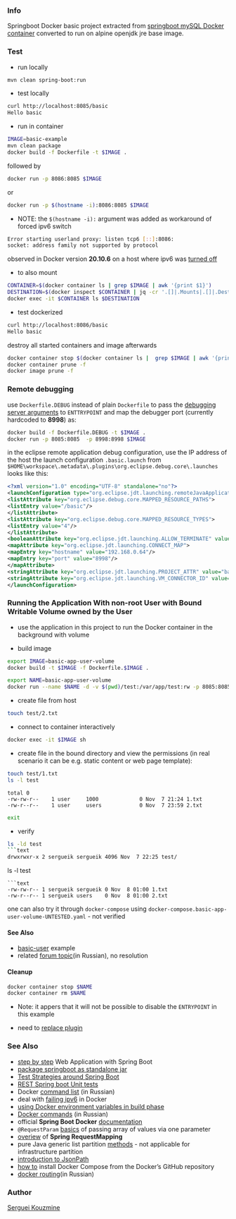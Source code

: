 ### Info

Springboot Docker basic project extracted from [springboot mySQL Docker container](https://github.com/TechPrimers/docker-mysql-spring-boot-example) converted to run on alpine openjdk jre base image.
### Test

* run locally
```sh
mvn clean spring-boot:run
```
* test locally
```sh
curl http://localhost:8085/basic
Hello basic
```
* run in container
```sh
IMAGE=basic-example
mvn clean package
docker build -f Dockerfile -t $IMAGE .
```
followed by
```sh
docker run -p 8086:8085 $IMAGE
```
or
```sh
docker run -p $(hostname -i):8086:8085 $IMAGE
```
* NOTE: the `$(hostname -i):` argument was added as workaround of forced ipv6 switch
```sh
Error starting userland proxy: listen tcp6 [::]:8086:
socket: address family not supported by protocol
```
observed in Docker version __20.10.6__ on a host where ipv6 was [turned off](https://linuxconfig.org/how-to-disable-ipv6-address-on-ubuntu-18-04-bionic-beaver-linux)
* to also mount

```sh
CONTAINER=$(docker container ls | grep $IMAGE | awk '{print $1}')
DESTINATION=$(docker inspect $CONTAINER | jq -cr '.[]|.Mounts|.[]|.Destination')
docker exec -it $CONTAINER ls $DESTINATION
```
* test dockerized
```sh
curl http://localhost:8086/basic
Hello basic
```
destroy all started containers and image afterwards
```sh
docker container stop $(docker container ls |  grep $IMAGE | awk '{print $1}')
docker container prune -f
docker image prune -f
```
### Remote debugging

use `Dockerfile.DEBUG` instead of plain `Dockerfile` to pass the [debugging server arguments](https://dzone.com/articles/how-debug-remote-java-applicat) to `ENTTRYPOINT` and map the debugger port (currently hardcoded to __8998__) as:
```sh
docker build -f Dockerfile.DEBUG -t $IMAGE .
docker run -p 8085:8085  -p 8998:8998 $IMAGE
```
in the eclipse remote application debug configuration, use the IP address of the host
the launch configuration `.basic.launch` from `$HOME\workspace\.metadata\.plugins\org.eclipse.debug.core\.launches` looks like this:
```xml
<?xml version="1.0" encoding="UTF-8" standalone="no"?>
<launchConfiguration type="org.eclipse.jdt.launching.remoteJavaApplication">
<listAttribute key="org.eclipse.debug.core.MAPPED_RESOURCE_PATHS">
<listEntry value="/basic"/>
</listAttribute>
<listAttribute key="org.eclipse.debug.core.MAPPED_RESOURCE_TYPES">
<listEntry value="4"/>
</listAttribute>
<booleanAttribute key="org.eclipse.jdt.launching.ALLOW_TERMINATE" value="true"/>
<mapAttribute key="org.eclipse.jdt.launching.CONNECT_MAP">
<mapEntry key="hostname" value="192.168.0.64"/>
<mapEntry key="port" value="8998"/>
</mapAttribute>
<stringAttribute key="org.eclipse.jdt.launching.PROJECT_ATTR" value="basic"/>
<stringAttribute key="org.eclipse.jdt.launching.VM_CONNECTOR_ID" value="org.eclipse.jdt.launching.socketAttachConnector"/>
</launchConfiguration>
```
### Running the Application With non-root User with Bound Writable Volume owned by the User

* use the application in this project to run the Docker container in the background with volume

* build image
```sh
export IMAGE=basic-app-user-volume
docker build -t $IMAGE -f Dockerfile.$IMAGE .
```
```sh
export NAME=basic-app-user-volume
docker run --name $NAME -d -v $(pwd)/test:/var/app/test:rw -p 8085:8085 $IMAGE
```
* create file from host
```sh
touch test/2.txt
```
* connect to container interactively

```sh
docker exec -it $IMAGE sh
```
* create file in the bound directory and view the permissions (in real scenario it can be e.g. static content or web page template):
```sh
touch test/1.txt
ls -l test
```
```text
total 0
-rw-rw-r--    1 user     1000             0 Nov  7 21:24 1.txt
-rw-r--r--    1 user     users            0 Nov  7 23:59 2.txt
```
```sh
exit
```
* verify
```sh
ls -ld test
```text
drwxrwxr-x 2 sergueik sergueik 4096 Nov  7 22:25 test/
```
ls -l test
```
```text
-rw-rw-r-- 1 sergueik sergueik 0 Nov  8 01:00 1.txt
-rw-r--r-- 1 sergueik users    0 Nov  8 01:00 2.txt
```
one can also try it through `docker-compose` using `docker-compose.basic-app-user-volume-UNTESTED.yaml` - not verified

#### See Also

  * [basic-user](https://github.com/sergueik/springboot_study/tree/master/basic-user) example
  * related [forum topic](https://qna.habr.com/q/1218548)(in Russian), no resolution

#### Cleanup
```sh
docker container stop $NAME
docker container rm $NAME
```
* Note: it appers that it will not be possible to disable the `ENTRYPOINT` in this example

- need to [replace plugin](https://stackoverflow.com/questions/69949638/the-legacy-maven-plugin-was-removed-in-gradle-7-please-use-the-maven-publish)

### See Also

  * [step by step](https://github.com/in28minutes/SpringBootWebApplicationStepByStep) Web Application with Spring Boot
  * [package springboot as standalone jar](https://www.baeldung.com/spring-boot-run-maven-vs-executable-jar)
  * [Test Strategies around Spring Boot](https://github.com/mechero/spring-boot-testing-strategies)
  * [REST Spring boot Unit tests](https://github.com/bytestree/spring-restful-service-unit-test)
  * Docker [command list](https://habr.com/ru/company/flant/blog/336654/) (in Russian)
  * deal with [failing ipv6](https://stackoverflow.com/questions/30750271/disable-ip-v6-in-docker-container) in Docker
  * [using Docker environment variables in build phase](https://vsupalov.com/docker-build-pass-environment-variables/)
  * [Docker commands](https://habr.com/ru/company/ruvds/blog/440660/) (in Russian)
  * official __Spring Boot Docker__ [documentation](https://spring.io/guides/topicals/spring-boot-docker/)
  * `@RequestParam` [basics](https://medium.com/@AADota/spring-passing-list-and-array-of-values-as-url-parameters-1ed9bbdf0cb2) of passing array of values via one parameter
  * [overiew](https://www.baeldung.com/spring-requestmapping) of __Spring RequestMapping__
  * pure Java generic list partition [methods](https://stackoverflow.com/questions/12026885/is-there-a-common-java-utility-to-break-a-list-into-batches) - not applicable for infrastructure partition
  * [introduction to JsonPath](https://www.baeldung.com/guide-to-jayway-jsonpath)
  * [how to](https://www.digitalocean.com/community/tutorials/how-to-install-docker-compose-on-ubuntu-18-04) install Docker Compose from the Docker’s GitHub repository  
  * [docker routing](https://codepoetry.ru/post/docker-user-iptables/)(in Russian)


### Author
[Serguei Kouzmine](kouzmine_serguei@yahoo.com)
